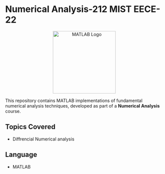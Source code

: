 # Numerical Analysis-212 MIST EECE-22 
<p align="center">
  <img src="https://upload.wikimedia.org/wikipedia/commons/2/21/Matlab_Logo.png" alt="MATLAB Logo" width="200"/>
</p>

This repository contains MATLAB implementations of fundamental numerical analysis techniques, developed as part of a **Numerical Analysis** course.  



## Topics Covered
- Diffrencial Numerical analysis  

## Language
- MATLAB
